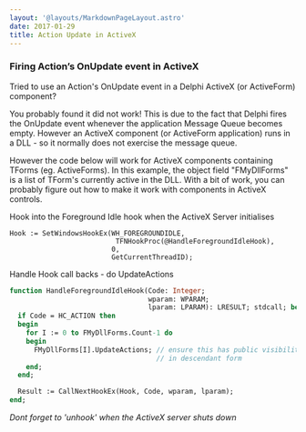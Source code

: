 ```yaml
---
layout: '@layouts/MarkdownPageLayout.astro'
date: 2017-01-29
title: Action Update in ActiveX
---
```


### Firing Action’s OnUpdate event in ActiveX

Tried to use an Action's OnUpdate event in a Delphi ActiveX (or ActiveForm) component?

You probably found it did not work! This is due to the fact that Delphi fires the OnUpdate event whenever the application Message Queue becomes empty. However an ActiveX component (or ActiveForm application) runs in a DLL - so it normally does not exercise the message queue.

However the code below will work for ActiveX components containing TForms (eg. ActiveForms). In this example, the object field "FMyDllForms" is a list of TForm's currently active in the DLL. With a bit of work, you can probably figure out how to make it work with components in ActiveX controls.

Hook into the Foreground Idle hook when the ActiveX Server initialises

```
Hook := SetWindowsHookEx(WH_FOREGROUNDIDLE,
                          TFNHookProc(@HandleForegroundIdleHook),
                         0,
                         GetCurrentThreadID);
```

Handle Hook call backs - do UpdateActions

```pascal
function HandleForegroundIdleHook(Code: Integer;
                                  wparam: WPARAM;
                                  lparam: LPARAM): LRESULT; stdcall; begin
  if Code = HC_ACTION then
  begin
    for I := 0 to FMyDllForms.Count-1 do
    begin
      FMyDllForms[I].UpdateActions; // ensure this has public visibility
                                    // in descendant form
    end;
  end;

  Result := CallNextHookEx(Hook, Code, wparam, lparam);
end;
```

*Dont forget to 'unhook' when the ActiveX server shuts down*